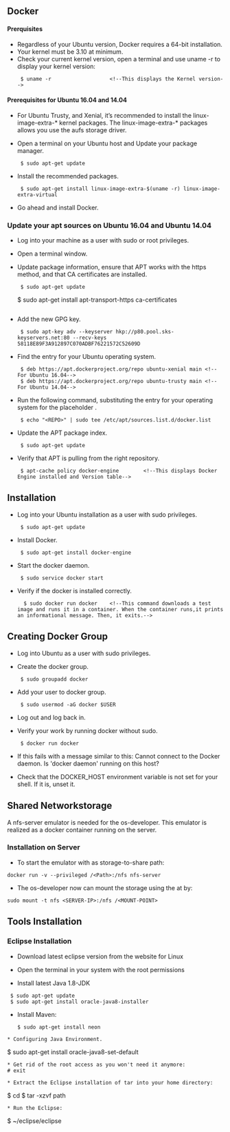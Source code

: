 ## Docker
#### Prerquisites

* Regardless of your Ubuntu version, Docker requires a 64-bit installation.
* Your kernel must be 3.10 at minimum.
* Check your current kernel version, open a terminal and use uname -r to display your kernel version:
  ```
   $ uname -r                   <!--This displays the Kernel version-->
  ```
#### Prerequisites for Ubuntu 16.04 and 14.04
* For Ubuntu Trusty, and Xenial, it’s recommended to install the linux-image-extra-* kernel packages.
   The linux-image-extra-* packages allows you use the aufs storage driver.
   
* Open a terminal on your Ubuntu host and Update your package manager.
  ```
   $ sudo apt-get update
  ```
* Install the recommended packages.
  ```
   $ sudo apt-get install linux-image-extra-$(uname -r) linux-image-extra-virtual
  ```
* Go ahead and install Docker.

### Update your apt sources on Ubuntu 16.04 and Ubuntu 14.04

* Log into your machine as a user with sudo or root privileges.

* Open a terminal window.

* Update package information, ensure that APT works with the https method, and that CA certificates are installed.
  ```
   $ sudo apt-get update
  ```
   $ sudo apt-get install apt-transport-https ca-certificates
  ```
* Add the new GPG key.
  ```
   $ sudo apt-key adv --keyserver hkp://p80.pool.sks-keyservers.net:80 --recv-keys 58118E89F3A912897C070ADBF76221572C52609D
  ```
* Find the entry for your Ubuntu operating system.
  ```
   $ deb https://apt.dockerproject.org/repo ubuntu-xenial main <!--For Ubuntu 16.04-->
   $ deb https://apt.dockerproject.org/repo ubuntu-trusty main <!--For Ubuntu 14.04-->
  ```

* Run the following command, substituting the entry for your operating system for the placeholder <REPO>.
  ```
   $ echo "<REPO>" | sudo tee /etc/apt/sources.list.d/docker.list
  ```
* Update the APT package index.
  ```
   $ sudo apt-get update
  ```
* Verify that APT is pulling from the right repository.
  ```
   $ apt-cache policy docker-engine        <!--This displays Docker Engine installed and Version table-->

  ```
## Installation

* Log into your Ubuntu installation as a user with sudo privileges.
  ```
   $ sudo apt-get update
  ```
* Install Docker.
  ```
   $ sudo apt-get install docker-engine
  ```
* Start the docker daemon.
  ```
   $ sudo service docker start
  ```
* Verify if the docker is installed correctly.
  ```
    $ sudo docker run docker    <!--This command downloads a test image and runs it in a container. When the container runs,it prints  an informational message. Then, it exits.-->
  ```
## Creating Docker Group
 
* Log into Ubuntu as a user with sudo privileges.

* Create the docker group.
  ```
   $ sudo groupadd docker
  ```
* Add your user to docker group.
  ```
   $ sudo usermod -aG docker $USER
  ```
* Log out and log back in.
  <!--This ensures your user is running with the correct permissions.-->

* Verify your work by running docker without sudo.
  ```
   $ docker run docker
  ```
* If this fails with a message similar to this:
   Cannot connect to the Docker daemon. Is 'docker daemon' running on this host?

* Check that the DOCKER_HOST environment variable is not set for your shell. If it is, unset it.

## Shared Networkstorage
A nfs-server emulator is needed for the os-developer. This emulator is realized as a docker container running on the server.
### Installation on Server
* To start the emulator with <Path> as storage-to-share path: 
```
docker run -v --privileged /<Path>:/nfs nfs-server 
```
* The os-developer now can mount the storage using the <SERVER-IP> at <MOUNT-POINT> by:

```
sudo mount -t nfs <SERVER-IP>:/nfs /<MOUNT-POINT> 
```

## Tools Installation

### Eclipse Installation

* Download latest eclipse version from the website for Linux

* Open the terminal in your system with the root permissions

* Install latest Java 1.8-JDK
 ```
  $ sudo apt-get update
  $ sudo apt-get install oracle-java8-installer
 ```
* Install Maven: 
  ```
  $ sudo apt-get install neon
 ```
* Configuring Java Environment.
  ```
  $ sudo apt-get install oracle-java8-set-default
  ```
* Get rid of the root access as you won't need it anymore:
  # exit

* Extract the Eclipse installation of tar into your home directory:
  ```
  $ cd 
  $ tar -xzvf path <!--path=path to your tar file -->
 ```
* Run the Eclipse:
  ```
  $ ~/eclipse/eclipse
  ``` 
